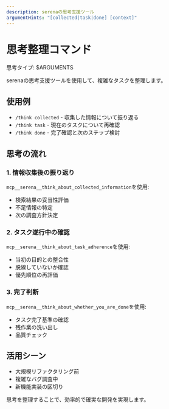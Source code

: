 ```yaml
---
description: serenaの思考支援ツール
argumentHints: "[collected|task|done] [context]"
---
```


# 思考整理コマンド

思考タイプ: $ARGUMENTS

serenaの思考支援ツールを使用して、複雑なタスクを整理します。

## 使用例
- `/think collected` - 収集した情報について振り返る
- `/think task` - 現在のタスクについて再確認
- `/think done` - 完了確認と次のステップ検討

## 思考の流れ

### 1. 情報収集後の振り返り
`mcp__serena__think_about_collected_information`を使用:
- 検索結果の妥当性評価
- 不足情報の特定
- 次の調査方針決定

### 2. タスク遂行中の確認
`mcp__serena__think_about_task_adherence`を使用:
- 当初の目的との整合性
- 脱線していないか確認
- 優先順位の再評価

### 3. 完了判断
`mcp__serena__think_about_whether_you_are_done`を使用:
- タスク完了基準の確認
- 残作業の洗い出し
- 品質チェック

## 活用シーン
- 大規模リファクタリング前
- 複雑なバグ調査中
- 新機能実装の区切り

思考を整理することで、効率的で確実な開発を実現します。
